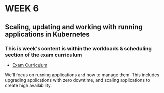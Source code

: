 # WEEK 6

## Scaling, updating and working with running applications in Kubernetes

### This is week's content is within the workloads & scheduling section of the exam curriculum
- [Exam Curriculum](https://github.com/cncf/curriculum/blob/master/CKA_Curriculum_v1.24.pdf)


We'll focus on running applications and how to manage them. This includes upgrading applications with zero downtime, and scaling applications to create high availability.